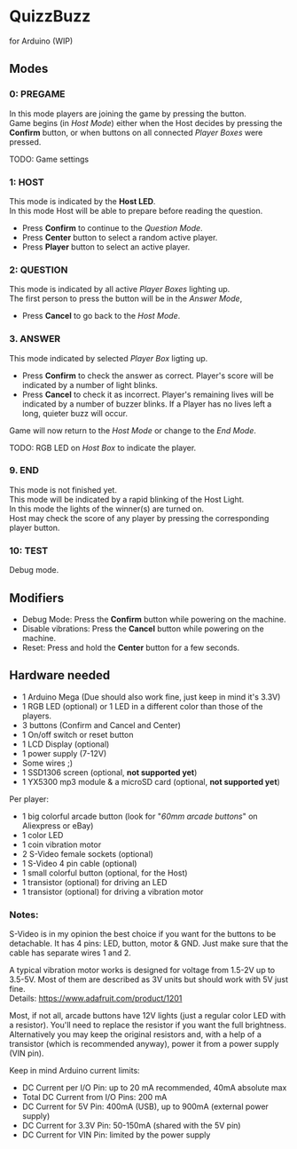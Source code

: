 # QuizzBuzz
for Arduino (WIP)

## Modes

### 0: PREGAME
In this mode players are joining the game by pressing the button.  
Game begins (in _Host Mode_) either when the Host decides by pressing the **Confirm** button, or when buttons on all connected _Player Boxes_ were pressed.

TODO: Game settings

### 1: HOST
This mode is indicated by the **Host LED**.  
In this mode Host will be able to prepare before reading the question.  
- Press **Confirm** to continue to the _Question Mode_.
- Press **Center** button to select a random active player.
- Press **Player** button to select an active player.

### 2: QUESTION
This mode is indicated by all active _Player Boxes_ lighting up.  
The first person to press the button will be in the _Answer Mode_,
- Press **Cancel** to go back to the _Host Mode_.

### 3. ANSWER
This mode indicated by selected _Player Box_ ligting up.  
- Press **Confirm** to check the answer as correct. Player's score will be indicated by a number of light blinks.
- Press **Cancel** to check it as incorrect. Player's remaining lives will be indicated by a number of buzzer blinks. If a Player has no lives left a long, quieter buzz will occur.

Game will now return to the _Host Mode_ or change to the _End Mode_.

TODO: RGB LED on _Host Box_ to indicate the player.

### 9. END
This mode is not finished yet.  
This mode will be indicated by a rapid blinking of the Host Light.  
In this mode the lights of the winner(s) are turned on.  
Host may check the score of any player by pressing the corresponding player button.  

### 10: TEST
Debug mode.

## Modifiers
- Debug Mode: Press the **Confirm** button while powering on the machine.  
- Disable vibrations: Press the **Cancel** button while powering on the machine.  
- Reset: Press and hold the **Center** button for a few seconds.

## Hardware needed 
- 1 Arduino Mega (Due should also work fine, just keep in mind it's 3.3V)
- 1 RGB LED (optional) or 1 LED in a different color than those of the players.
- 3 buttons (Confirm and Cancel and Center)
- 1 On/off switch or reset button
- 1 LCD Display (optional)
- 1 power supply (7-12V)
- Some wires ;)
- 1 SSD1306 screen (optional, **not supported yet**)
- 1 YX5300 mp3 module & a microSD card (optional, **not supported yet**)

Per player:
- 1 big colorful arcade button (look for "_60mm arcade buttons_" on Aliexpress or eBay)
- 1 color LED 
- 1 coin vibration motor 
- 2 S-Video female sockets (optional)
- 1 S-Video 4 pin cable (optional)
- 1 small colorful button (optional, for the Host)
- 1 transistor (optional) for driving an LED
- 1 transistor (optional) for driving a vibration motor

### Notes:
S-Video is in my opinion the best choice if you want for the buttons to be detachable. It has 4 pins: LED, button, motor & GND. Just make sure that the cable has separate wires 1 and 2.

A typical vibration motor works is designed for voltage from 1.5-2V up to 3.5-5V. Most of them are described as 3V units but should work with 5V just fine.  
Details: https://www.adafruit.com/product/1201  

Most, if not all, arcade buttons have 12V lights (just a regular color LED with a resistor). You'll need to replace the resistor if you want the full brightness. Alternatively you may keep the original resistors and, with a help of a transistor (which is recommended anyway), power it from a power supply (VIN pin).  

Keep in mind Arduino current limits:
- DC Current per I/O Pin:  up to 20 mA recommended, 40mA absolute max 
- Total DC Current from I/O Pins: 200 mA
- DC Current for 5V Pin:   400mA (USB), up to 900mA (external power supply)
- DC Current for 3.3V Pin: 50-150mA (shared with the 5V pin)
- DC Current for VIN Pin: limited by the power supply
